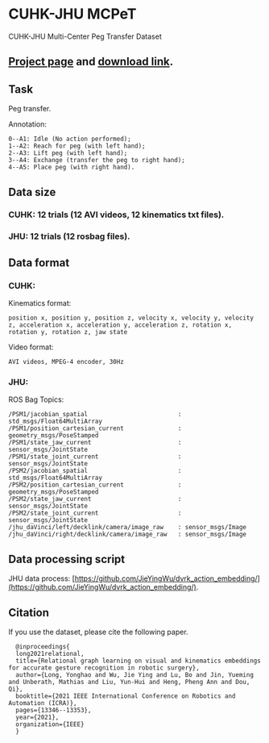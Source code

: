 # CUHK-JHU MCPeT
CUHK-JHU Multi-Center Peg Transfer Dataset
## [Project page](https://appsrv.cse.cuhk.edu.hk/~yhlong/mrgnet.html) and [download link](https://drive.google.com/drive/folders/1tklk7GH4OE9P8TKhESRAYVu0LmnYoCMV). 

## Task

Peg transfer.

Annotation:

    0--A1: Idle (No action performed); 
    1--A2: Reach for peg (with left hand); 
    2--A3: Lift peg (with left hand); 
    3--A4: Exchange (transfer the peg to right hand); 
    4--A5: Place peg (with right hand).

## Data size

### CUHK: 12 trials (12 AVI videos, 12 kinematics txt files).
### JHU: 12 trials (12 rosbag files).

## Data format

### CUHK:

Kinematics format: 

    position x, position y, position z, velocity x, velocity y, velocity z, acceleration x, acceleration y, acceleration z, rotation x, rotation y, rotation z, jaw state

Video format: 

    AVI videos, MPEG-4 encoder, 30Hz

### JHU:
ROS Bag Topics:

    /PSM1/jacobian_spatial                         : std_msgs/Float64MultiArray
    /PSM1/position_cartesian_current               : geometry_msgs/PoseStamped 
    /PSM1/state_jaw_current                        : sensor_msgs/JointState    
    /PSM1/state_joint_current                      : sensor_msgs/JointState    
    /PSM2/jacobian_spatial                         : std_msgs/Float64MultiArray
    /PSM2/position_cartesian_current               : geometry_msgs/PoseStamped 
    /PSM2/state_jaw_current                        : sensor_msgs/JointState    
    /PSM2/state_joint_current                      : sensor_msgs/JointState    
    /jhu_daVinci/left/decklink/camera/image_raw    : sensor_msgs/Image         
    /jhu_daVinci/right/decklink/camera/image_raw   : sensor_msgs/Image


## Data processing script

JHU data process: [https://github.com/JieYingWu/dvrk_action_embedding/](https://github.com/JieYingWu/dvrk_action_embedding/).

## Citation

If you use the dataset, please cite the following paper.

      @inproceedings{
      long2021relational,
      title={Relational graph learning on visual and kinematics embeddings for accurate gesture recognition in robotic surgery},
      author={Long, Yonghao and Wu, Jie Ying and Lu, Bo and Jin, Yueming and Unberath, Mathias and Liu, Yun-Hui and Heng, Pheng Ann and Dou, Qi},
      booktitle={2021 IEEE International Conference on Robotics and Automation (ICRA)},
      pages={13346--13353},
      year={2021},
      organization={IEEE}
      }

